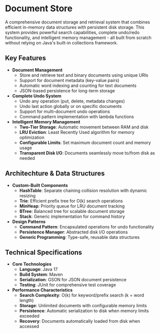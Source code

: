 # Document Store
A comprehensive document storage and retrieval system that combines efficient in-memory data structures with persistent disk storage. This system provides powerful search capabilities, complete undo/redo functionality, and intelligent memory management - all built from scratch without relying on Java's built-in collections framework.
## Key Features
- **Document Management**
  - Store and retrieve text and binary documents using unique URIs
  - Support for document metadata (key-value pairs)
  - Automatic word indexing and counting for text documents
  - JSON-based persistence for long-term storage
- **Complete Undo System**
  - Undo any operation (put, delete, metadata changes)
  - Undo last action globally or on specific documents
  - Support for multi-document undo operations
  - Command pattern implementation with lambda functions
- **Intelligent Memory Management**
  - **Two-Tier Storage**: Automatic movement between RAM and disk
  - **LRU Eviction**: Least Recently Used algorithm for memory optimization
  - **Configurable Limits**: Set maximum document count and memory usage
  - **Transparent Disk I/O**: Documents seamlessly move to/from disk as needed

## Architechture & Data Structures
- **Custom-Built Components**
  - **HashTable**: Separate chaining collision resolution with dynamic resizing
  - **Trie**: Efficient prefix tree for O(k) search operations
  - **MinHeap**: Priority queue for LRU document tracking
  - **BTree**: Balanced tree for scalable document storage
  - **Stack**: Generic implementation for command history
- **Design Patterns**
  - **Command Pattern**: Encapsulated operations for undo functionality
  - **Persistence Manager**: Abstracted disk I/O operations
  - **Generic Programming**: Type-safe, reusable data structures

## Technical Specifications
- **Core Technologies**
  - **Language**: Java 17
  - **Build System**: Maven
  - **Serialization**: GSON for JSON document persistence
  - **Testing**: JUnit for comprehensive test coverage
- **Performance Characteristics**
  - **Search Complexity**: O(k) for keyword/prefix search (k = word length)
  - **Storage**: Unlimited documents with configurable memory limits
  - **Persistence**: Automatic serialization to disk when memory limits exceeded
  - **Recovery**: Documents automatically loaded from disk when accessed
